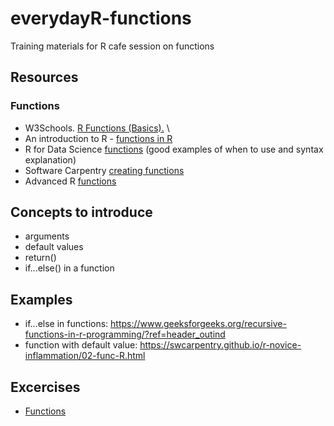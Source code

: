 # everydayR-functions
Training materials for R cafe session on functions

## Resources

### Functions
- W3Schools. [R Functions (Basics).](https://www.w3schools.com/r/r_functions.asp) \\
- An introduction to R - [functions in R](https://intro2r.com/functions-in-r.html)
- R for Data Science [functions](https://r4ds.had.co.nz/functions.html) (good examples of when to use and syntax explanation)
- Software Carpentry [creating functions](https://swcarpentry.github.io/r-novice-inflammation/02-func-R.html)
- Advanced R [functions](https://adv-r.hadley.nz/functions.html)

## Concepts to introduce
- arguments
- default values
- return()
- if...else() in a function

## Examples
- if...else in functions: https://www.geeksforgeeks.org/recursive-functions-in-r-programming/?ref=header_outind
- function with default value: https://swcarpentry.github.io/r-novice-inflammation/02-func-R.html

## Excercises
- [Functions](http://r-tutorials.com/r-exercises-beginners-easy-functions/)
